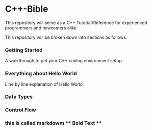 # C++-Bible
This repository will serve as a C++ Tutorial/Reference for experienced programmers and newcomers alike.

This repository will be broken down into sections as follows.

### **Getting Started**
  A walkthrough to get your C++ coding environment setup.

### **Everything about Hello World**
  Line by line explanation of Hello World.

### **Data Types**

### **Control Flow**
  
### this is called markdowm ** Bold Text ** 